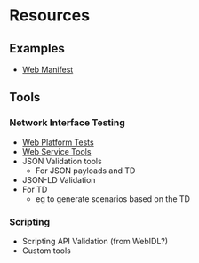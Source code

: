 # Resources

## Examples
* [Web Manifest](https://www.w3.org/TR/appmanifest/#conformance)

## Tools

### Network Interface Testing
* [Web Platform Tests](https://github.com/w3c/web-platform-tests)
* [Web Service Tools](https://dzone.com/articles/12-great-web-service-testing-tools)
* JSON Validation tools
  * For JSON payloads and TD
* JSON-LD Validation
* For TD
  * eg to generate scenarios based on the TD
  
### Scripting
* Scripting API Validation (from WebIDL?)
* Custom tools

